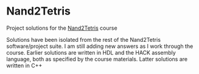 # Nand2Tetris
Project solutions for the [Nand2Tetris](https://www.nand2tetris.org/course) course

Solutions have been isolated from the rest of the Nand2Tetris software/project suite. I am still adding new answers as I work through the course. Earlier solutions are written in HDL and the HACK assembly language, both as specified by the course materials. Latter solutions are written in C++
